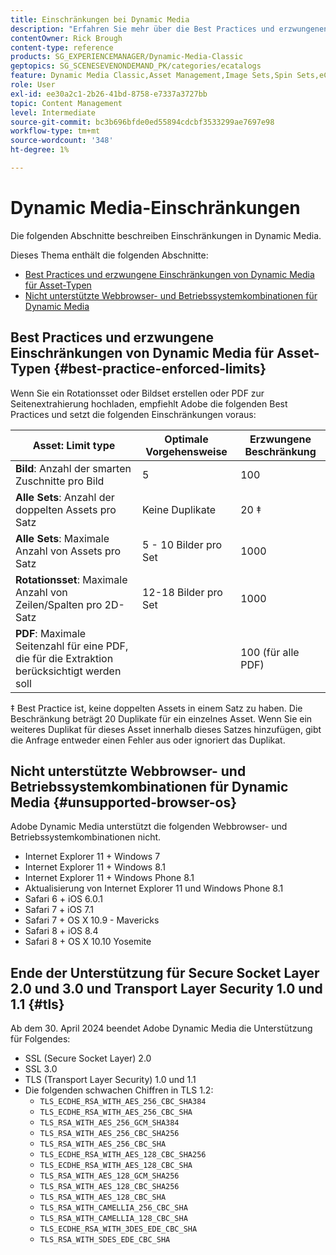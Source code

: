 ```yaml
---
title: Einschränkungen bei Dynamic Media
description: "Erfahren Sie mehr über die Best Practices und erzwungenen Einschränkungen beim Erstellen eines Bildsets oder eines Rotationssets oder beim Hochladen einer PDF. Erfahren Sie auch mehr über nicht unterstützte Webbrowser- und Betriebssystemkombinationen für Dynamic Media."
contentOwner: Rick Brough
content-type: reference
products: SG_EXPERIENCEMANAGER/Dynamic-Media-Classic
geptopics: SG_SCENESEVENONDEMAND_PK/categories/ecatalogs
feature: Dynamic Media Classic,Asset Management,Image Sets,Spin Sets,eCatalog
role: User
exl-id: ee30a2c1-2b26-41bd-8758-e7337a3727bb
topic: Content Management
level: Intermediate
source-git-commit: bc3b696bfde0ed55894cdcbf3533299ae7697e98
workflow-type: tm+mt
source-wordcount: '348'
ht-degree: 1%

---
```


# Dynamic Media-Einschränkungen

Die folgenden Abschnitte beschreiben Einschränkungen in Dynamic Media.

Dieses Thema enthält die folgenden Abschnitte:

* [Best Practices und erzwungene Einschränkungen von Dynamic Media für Asset-Typen](#best-practice-enforced-limits)
* [Nicht unterstützte Webbrowser- und Betriebssystemkombinationen für Dynamic Media](#unsupported-browser-os)

## Best Practices und erzwungene Einschränkungen von Dynamic Media für Asset-Typen {#best-practice-enforced-limits}

Wenn Sie ein Rotationsset oder Bildset erstellen oder PDF zur Seitenextrahierung hochladen, empfiehlt Adobe die folgenden Best Practices und setzt die folgenden Einschränkungen voraus:

| Asset: Limit type | Optimale Vorgehensweise | Erzwungene Beschränkung |
| --- | --- | --- |
| **Bild**: Anzahl der smarten Zuschnitte pro Bild | 5 | 100 |
| **Alle Sets**: Anzahl der doppelten Assets pro Satz | Keine Duplikate | 20 ‡ |
| **Alle Sets**: Maximale Anzahl von Assets pro Satz | 5 - 10 Bilder pro Set | 1000 |
| **Rotationsset**: Maximale Anzahl von Zeilen/Spalten pro 2D-Satz | 12-18 Bilder pro Set | 1000 |
| **PDF**: Maximale Seitenzahl für eine PDF, die für die Extraktion berücksichtigt werden soll |  | 100 (für alle PDF) |

‡ Best Practice ist, keine doppelten Assets in einem Satz zu haben. Die Beschränkung beträgt 20 Duplikate für ein einzelnes Asset. Wenn Sie ein weiteres Duplikat für dieses Asset innerhalb dieses Satzes hinzufügen, gibt die Anfrage entweder einen Fehler aus oder ignoriert das Duplikat.

<!-- See also [Dynamic Media limitations](/help/using/assets/limitations.md). -->

## Nicht unterstützte Webbrowser- und Betriebssystemkombinationen für Dynamic Media {#unsupported-browser-os}

<!-- CQDOC-19433 -->

Adobe Dynamic Media unterstützt die folgenden Webbrowser- und Betriebssystemkombinationen nicht.

* Internet Explorer 11 + Windows 7
* Internet Explorer 11 + Windows 8.1
* Internet Explorer 11 + Windows Phone 8.1
* Aktualisierung von Internet Explorer 11 und Windows Phone 8.1
* Safari 6 + iOS 6.0.1
* Safari 7 + iOS 7.1
* Safari 7 + OS X 10.9 - Mavericks
* Safari 8 + iOS 8.4
* Safari 8 + OS X 10.10 Yosemite

## Ende der Unterstützung für Secure Socket Layer 2.0 und 3.0 und Transport Layer Security 1.0 und 1.1 {#tls}

<!-- CQDOC-19433 (original ticket)
and CQDOC-19792 (removed as per this ticket December 5, 2022) -->

Ab dem 30. April 2024 beendet Adobe Dynamic Media die Unterstützung für Folgendes:

* SSL (Secure Socket Layer) 2.0
* SSL 3.0
* TLS (Transport Layer Security) 1.0 und 1.1
* Die folgenden schwachen Chiffren in TLS 1.2:
   * `TLS_ECDHE_RSA_WITH_AES_256_CBC_SHA384`
   * `TLS_ECDHE_RSA_WITH_AES_256_CBC_SHA`
   * `TLS_RSA_WITH_AES_256_GCM_SHA384`
   * `TLS_RSA_WITH_AES_256_CBC_SHA256`
   * `TLS_RSA_WITH_AES_256_CBC_SHA`
   * `TLS_ECDHE_RSA_WITH_AES_128_CBC_SHA256`
   * `TLS_ECDHE_RSA_WITH_AES_128_CBC_SHA`
   * `TLS_RSA_WITH_AES_128_GCM_SHA256`
   * `TLS_RSA_WITH_AES_128_CBC_SHA256`
   * `TLS_RSA_WITH_AES_128_CBC_SHA`
   * `TLS_RSA_WITH_CAMELLIA_256_CBC_SHA`
   * `TLS_RSA_WITH_CAMELLIA_128_CBC_SHA`
   * `TLS_ECDHE_RSA_WITH_3DES_EDE_CBC_SHA`
   * `TLS_RSA_WITH_SDES_EDE_CBC_SHA`

